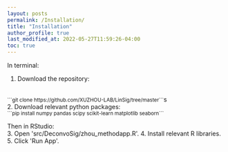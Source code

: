 ```yaml
---
layout: posts
permalink: /Installation/
title: "Installation"
author_profile: true
last_modified_at: 2022-05-27T11:59:26-04:00
toc: true
---
```


In terminal:

1. Download the repository:
<br>
<small>```git clone https://github.com/XUZHOU-LAB/LinSig/tree/master```</small>s
<br>
2. Download relevant python packages:
<br>
<small>```pip install numpy pandas scipy scikit-learn matplotlib seaborn```</small>

Then in RStudio:
<br>
3. Open 'src/DeconvoSig/zhou_methodapp.R'.
4. Install relevant R libraries.
5. Click 'Run App'.